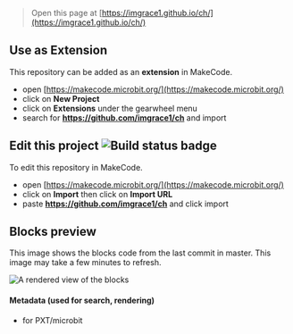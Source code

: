 
> Open this page at [https://imgrace1.github.io/ch/](https://imgrace1.github.io/ch/)

## Use as Extension

This repository can be added as an **extension** in MakeCode.

* open [https://makecode.microbit.org/](https://makecode.microbit.org/)
* click on **New Project**
* click on **Extensions** under the gearwheel menu
* search for **https://github.com/imgrace1/ch** and import

## Edit this project ![Build status badge](https://github.com/imgrace1/ch/workflows/MakeCode/badge.svg)

To edit this repository in MakeCode.

* open [https://makecode.microbit.org/](https://makecode.microbit.org/)
* click on **Import** then click on **Import URL**
* paste **https://github.com/imgrace1/ch** and click import

## Blocks preview

This image shows the blocks code from the last commit in master.
This image may take a few minutes to refresh.

![A rendered view of the blocks](https://github.com/imgrace1/ch/raw/master/.github/makecode/blocks.png)

#### Metadata (used for search, rendering)

* for PXT/microbit
<script src="https://makecode.com/gh-pages-embed.js"></script><script>makeCodeRender("{{ site.makecode.home_url }}", "{{ site.github.owner_name }}/{{ site.github.repository_name }}");</script>
